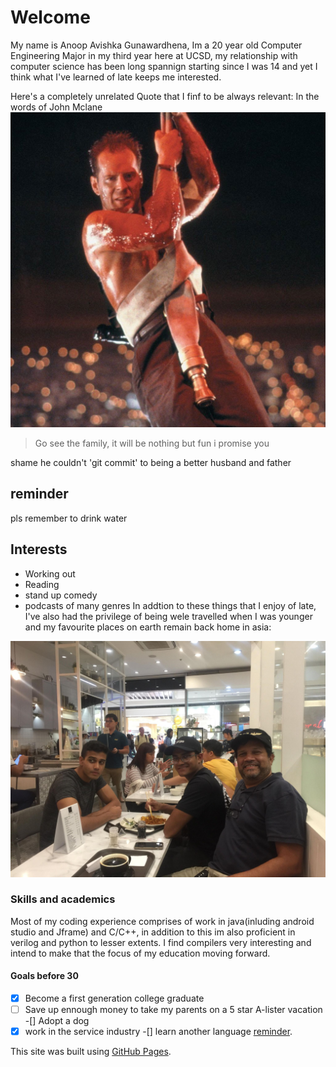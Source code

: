 # Welcome #
My name is Anoop Avishka Gunawardhena, Im a 20 year old Computer Engineering Major in my third year here at UCSD, my relationship with computer science has been long spannign starting since I was 14 and yet I think what I've learned of late keeps me interested.

Here's a completely unrelated Quote that I finf to be always relevant:
In the words of John Mclane
![John Mclane](mclane.jpg)
> Go see the family, it will be nothing but fun i promise you

shame he couldn't 'git commit' to being a better husband and father
## reminder ##
pls remember to drink water

## Interests ##
- Working out
- Reading
- stand up comedy
-  podcasts of many genres
 In addtion to these things that I enjoy of late, I've also had the privilege of being wele travelled when I was younger and my favourite places on earth remain back home in asia:

 ![2 years ago when I was home](me.jpg)

 ### Skills and academics ###
 Most of my coding experience comprises of work in java(inluding android studio and Jframe) and C/C++, in addition to this im also proficient in verilog and python to lesser extents.
 I find compilers very interesting and intend to make that the focus of my education moving forward.

 #### Goals before 30 #####
 -[x] Become a first generation college graduate
 -[ ] Save up ennough money to take my parents on a 5 star A-lister vacation
 -[] Adopt a dog
 -[x] work in the service industry
 -[] learn another language
[reminder](https://github.com/Anoop-Gunawardhena/Pages/blob/main/indexus.md#reminder).

This site was built using [GitHub Pages](https://pages.github.com/).
